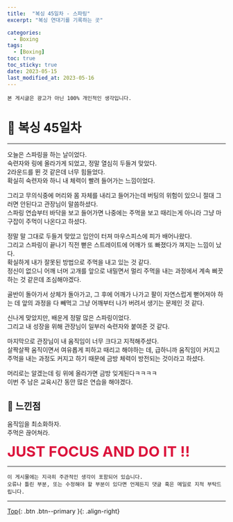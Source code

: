 ```yaml
---
title:  "복싱 45일차 - 스파링"
excerpt: "복싱 연대기를 기록하는 곳"

categories:
  - Boxing
tags:
  - [Boxing]
toc: true
toc_sticky: true
date: 2023-05-15
last_modified_at: 2023-05-16
---
```


    본 게시글은 광고가 아닌 100% 개인적인 생각입니다.

# 🥊 복싱 45일차 
<hr style="width:100%" />

오늘은 스파링을 하는 날이었다.  
숙련자와 링에 올라가게 되었고, 정말 열심히 두들겨 맞았다.  
2라운드를 뛴 것 같은데 너무 힘들었다.  
확실히 숙련자와 하니 내 체력이 빨려 들어가는 느낌이었다.  

그리고 무의식중에 머리와 몸 자체를 내리고 들어가는데 버팅의 위험이 있으니 절대 그러면 안된다고 관장님이 말씀하셨다.  
스파링 연습부터 바닥을 보고 들어가면 나중에는 주먹을 보고 때리는게 아니라 그냥 마구잡이 주먹이 나온다고 하셨다.  

정말 말 그대로 두들겨 맞았고 입안이 터져 마우스피스에 피가 배어나왔다.  
그리고 스파링이 끝나기 직전 뻗은 스트레이트에 어깨가 또 빠졌다가 껴지는 느낌이 났다.  
확실하게 내가 잘못된 방법으로 주먹을 내고 있는 것 같다.  
정신이 없으니 어깨 너머 고개를 앞으로 내밀면서 멀리 주먹을 내는 과정에서 계속 삐끗하는 것 같은데 조심해야겠다.  

골반이 돌아가서 상체가 돌아가고, 그 후에 어깨가 나가고 팔이 자연스럽게 뻗어져야 하는 데 앞의 과정을 다 빼먹고 그냥 어깨부터 나가 버려서 생기는 문제인 것 같다.

신나게 맞았지만, 배운게 정말 많은 스파링이었다.  
그리고 내 성장을 위해 관장님이 일부러 숙련자와 붙여준 것 같다.

마지막으로 관장님이 내 움직임이 너무 크다고 지적해주셨다.  
살짝살짝 움직이면서 여유롭게 피하고 때리고 해야하는 데, 급하니까 움직임이 커지고 주먹을 내는 과정도 커지고 하기 때문에 금방 체력이 방전되는 것이라고 하셨다.

머리로는 알겠는데 링 위에 올라가면 금방 잊게된다ㅋㅋㅋㅋ  
이번 주 남은 교육시간 동안 많은 연습을 해야겠다.


## 🤣 느낀점

움직임을 최소화하자.  
주먹은 끊어쳐라.

<strong style="color:crimson; font-size:25pt">JUST FOCUS AND DO IT !!</strong>

<hr style="width:100%" />

    이 게시물에는 지극히 주관적인 생각이 포함되어 있습니다. 
    오류나 틀린 부분, 또는 수정해야 할 부분이 있다면 언제든지 댓글 혹은 메일로 지적 부탁드립니다.
    
<hr>


[Top](#){: .btn .btn--primary }{: .align-right}